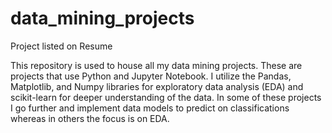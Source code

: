 # data_mining_projects
Project listed on Resume

This repository is used to house all my data mining projects. These are projects that use Python and Jupyter Notebook.
I utilize the Pandas, Matplotlib, and Numpy libraries for exploratory data analysis (EDA) and scikit-learn for deeper 
understanding of the data. In some of these projects I go further and implement data models to predict on classifications
whereas in others the focus is on EDA.
